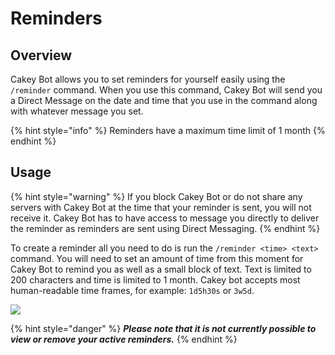 # Reminders

## Overview

Cakey Bot allows you to set reminders for yourself easily using the `/reminder` command. When you use this command, Cakey Bot will send you a Direct Message on the date and time that you use in the command along with whatever message you set.

{% hint style="info" %}
Reminders have a maximum time limit of 1 month
{% endhint %}

## Usage

{% hint style="warning" %}
If you block Cakey Bot or do not share any servers with Cakey Bot at the time that your reminder is sent, you will not receive it. Cakey Bot has to have access to message you directly to deliver the reminder as reminders are sent using Direct Messaging.
{% endhint %}

To create a reminder all you need to do is run the `/reminder <time> <text>` command. You will need to set an amount of time from this moment for Cakey Bot to remind you as well as a small block of text. Text is limited to 200 characters and time is limited to 1 month. Cakey bot accepts most human-readable time frames, for example: `1d5h30s` or `3w5d`.

![](../.gitbook/assets/image.png)

{% hint style="danger" %}
_**Please note that it is not currently possible to view or remove your active reminders.**_
{% endhint %}

